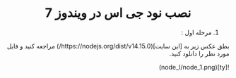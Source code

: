 <div dir="rtl">
<h1 align="center">نصب نود جی اس  در ویندوز 7</h1>

1. مرحله اول :
<p>بطق عکس زیر به [این سایت](https://nodejs.org/dist/v14.15.0/) مراجعه کنید و فایل مورد نظر را دانلود کنید.</p>
![ty](node_l/node_1.png)

</div>
